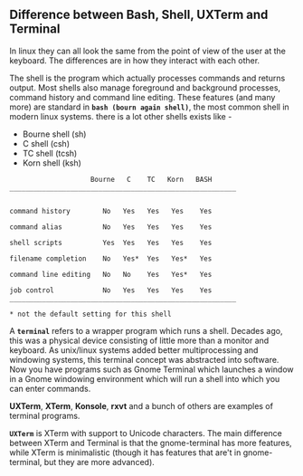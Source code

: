 ## Difference between Bash, Shell, UXTerm and Terminal

In linux they can all look the same from the point of view of the user at the keyboard. The differences are in how they interact with each other.

The shell is the program which actually processes commands and returns output. Most shells also manage foreground and background processes, command history and command line editing. These features (and many more) are standard in <b>`bash (bourn again shell)`</b>, the most common shell in modern linux systems.
there is a lot other shells exists like -
- Bourne shell (sh)
- C shell (csh)
- TC shell (tcsh)
- Korn shell (ksh)

```
                    Bourne   C    TC   Korn   BASH
________________________________________________________


command history        No   Yes   Yes   Yes    Yes

command alias          No   Yes   Yes   Yes    Yes

shell scripts          Yes  Yes   Yes   Yes    Yes

filename completion    No   Yes*  Yes   Yes*   Yes

command line editing   No   No    Yes   Yes*   Yes

job control            No   Yes   Yes   Yes    Yes
________________________________________________________

* not the default setting for this shell

```

A <b>`terminal`</b> refers to a wrapper program which runs a shell. Decades ago, this was a physical device consisting of little more than a monitor and keyboard. As unix/linux systems added better multiprocessing and windowing systems, this terminal concept was abstracted into software. Now you have programs such as Gnome Terminal which launches a window in a Gnome windowing environment which will run a shell into which you can enter commands.

<b>UXTerm</b>, <b>XTerm</b>, <b>Konsole</b>, <b>rxvt</b> and a bunch of others are examples of terminal programs.

<b>`UXTerm`</b> is XTerm with support to Unicode characters. The main difference between XTerm and Terminal is that the gnome-terminal has more features, while XTerm is minimalistic (though it has features that are't in gnome-terminal, but they are more advanced).
